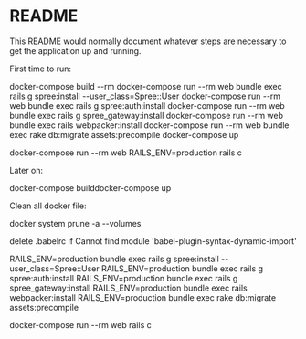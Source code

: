 # README

This README would normally document whatever steps are necessary to get the
application up and running.

First time to run:

docker-compose build --rm
docker-compose run --rm web bundle exec rails g spree:install --user_class=Spree::User
docker-compose run --rm web bundle exec rails g spree:auth:install
docker-compose run --rm web bundle exec rails g spree_gateway:install
docker-compose run --rm web bundle exec rails webpacker:install
docker-compose run --rm web bundle exec rake db:migrate assets:precompile
docker-compose up

docker-compose run --rm web RAILS_ENV=production rails c

Later on:

docker-compose builddocker-compose up


Clean all docker file:

docker system prune -a --volumes

delete .babelrc if Cannot find module 'babel-plugin-syntax-dynamic-import'

RAILS_ENV=production bundle exec rails g spree:install --user_class=Spree::User
RAILS_ENV=production bundle exec rails g spree:auth:install
RAILS_ENV=production bundle exec rails g spree_gateway:install
RAILS_ENV=production bundle exec rails webpacker:install
RAILS_ENV=production bundle exec rake db:migrate assets:precompile

docker-compose run --rm web rails c